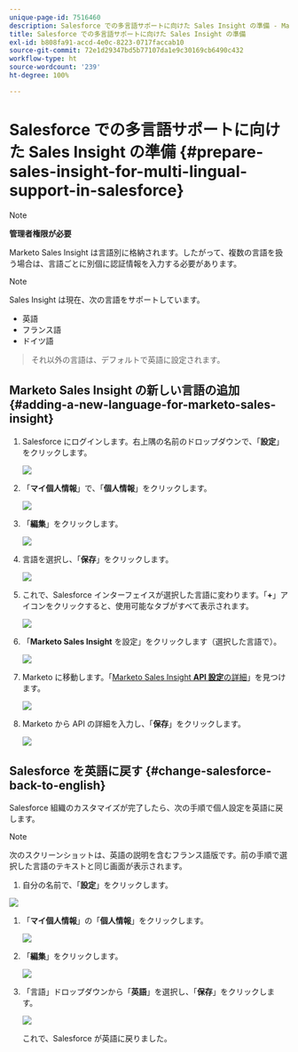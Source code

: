 ```yaml
---
unique-page-id: 7516460
description: Salesforce での多言語サポートに向けた Sales Insight の準備 - Marketo ドキュメント - 製品ドキュメント
title: Salesforce での多言語サポートに向けた Sales Insight の準備
exl-id: b808fa91-accd-4e0c-8223-0717faccab10
source-git-commit: 72e1d29347bd5b77107da1e9c30169cb6490c432
workflow-type: ht
source-wordcount: '239'
ht-degree: 100%

---
```


# Salesforce での多言語サポートに向けた Sales Insight の準備 {#prepare-sales-insight-for-multi-lingual-support-in-salesforce}

>[!NOTE]
>
>**管理者権限が必要**

Marketo Sales Insight は言語別に格納されます。したがって、複数の言語を扱う場合は、言語ごとに別個に認証情報を入力する必要があります。

>[!NOTE]
>
>Sales Insight は現在、次の言語をサポートしています。
>
>* 英語
>* フランス語
>* ドイツ語

>
>それ以外の言語は、デフォルトで英語に設定されます。

## Marketo Sales Insight の新しい言語の追加 {#adding-a-new-language-for-marketo-sales-insight}

1. Salesforce にログインします。右上隅の名前のドロップダウンで、「**設定**」をクリックします。

   ![](assets/image2015-7-6-16-3a5-3a6.png)

1. 「**マイ個人情報**」で、「**個人情報**」をクリックします。

   ![](assets/image2015-7-6-16-3a5-3a25.png)

1. 「**編集**」をクリックします。

   ![](assets/image2015-7-6-16-3a5-3a38.png)

1. 言語を選択し、「**保存**」をクリックします。

   ![](assets/image2015-7-6-16-3a5-3a47.png)

1. これで、Salesforce インターフェイスが選択した言語に変わります。「**+**」アイコンをクリックすると、使用可能なタブがすべて表示されます。

   ![](assets/image2015-7-6-16-3a6-3a10.png)

1. 「**Marketo Sales Insight** を設定」をクリックします（選択した言語で）。

   ![](assets/image2015-7-6-16-3a7-3a15.png)

1. Marketo に移動します。「[Marketo Sales Insight **API 設定**&#x200B;の詳細](/help/marketo/product-docs/marketo-sales-insight/msi-for-salesforce/configuration/configure-marketo-sales-insight-in-salesforce-enterprise-unlimited.md#configure-marketo-sales-insight)」を見つけます。

   ![](assets/image2015-7-6-16-3a41-3a2.png)

1. Marketo から API の詳細を入力し、「**保存**」をクリックします。

   ![](assets/image2015-7-6-16-3a7-3a43.png)

## Salesforce を英語に戻す {#change-salesforce-back-to-english}

Salesforce 組織のカスタマイズが完了したら、次の手順で個人設定を英語に戻します。

>[!NOTE]
>
>次のスクリーンショットは、英語の説明を含むフランス語版です。前の手順で選択した言語のテキストと同じ画面が表示されます。

1. 自分の名前で、「**設定**」をクリックします。

![](assets/image2015-7-6-16-3a5-3a6.png)

1. 「**マイ個人情報**」の「**個人情報**」をクリックします。

   ![](assets/image2015-7-6-16-3a8-3a3.png)

1. 「**編集**」をクリックします。

   ![](assets/image2015-7-6-16-3a8-3a19.png)

1. 「言語」ドロップダウンから「**英語**」を選択し、「**保存**」をクリックします。

   ![](assets/image2015-7-6-16-3a8-3a31.png)

   これで、Salesforce が英語に戻りました。
